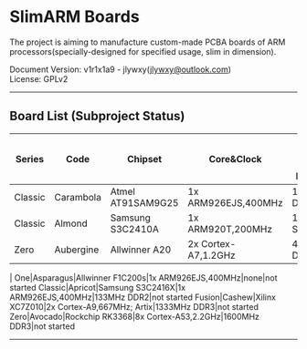 # SlimARM Boards

The project is aiming to manufacture custom-made PCBA boards of ARM processors(specially-designed for specified usage, slim in dimension).<br>

Document Version: v1r1x1a9 - jlywxy(jlywxy@outlook.com)<br>
License: GPLv2<br>

- --

## Board List (Subproject Status)
Series|Code|Chipset|Core&Clock|High-speed DRAM Layout|Status
-|-|-|-|-|-
Classic|Carambola|Atmel AT91SAM9G25|1x ARM926EJS,400MHz|133MHz DDR2|working(pcb-proto)
Classic|Almond|Samsung S3C2410A|1x ARM920T,200MHz|133MHz SDR|post-test
Zero|Aubergine|Allwinner A20|2x Cortex-A7,1.2GHz|400MHz DDR3|working(pre-sch)
|
One|Asparagus|Allwinner F1C200s|1x ARM926EJS,400MHz|none|not started
Classic|Apricot|Samsung S3C2416X|1x ARM926EJS,400MHz|133MHz DDR2|not started
Fusion|Cashew|Xilinx XC7Z010|2x Cortex-A9,667MHz; Artix|1333MHz DDR3|not started
Zero|Avocado|Rockchip RK3368|8x Cortex-A53,2.2GHz|1600MHz DDR3|not started

- --

